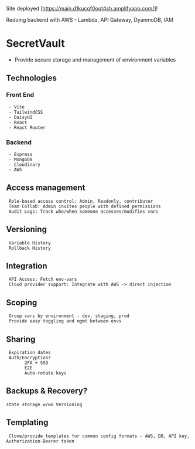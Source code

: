 Site deployed [https://main.d1kucqf0oqt4sh.amplifyapp.com/]!

Redoing backend with AWS - Lambda, API Gateway, DyanmoDB, IAM



# SecretVault
- Provide secure storage and management of environment variables

## Technologies
### Front End
     - Vite
     - TailwindCSS
     - DaisyUI
     - React
     - React Router

### Backend
     - Express
     - MongoDB
     - Cloudinary
     - AWS

## Access management
     Role-based access control: Admin, Readonly, contributer
     Team Collab: Admin invites people with defined permissions
     Audit Logs: Track who/when someone accesses/modifies vars 

## Versioning
     Variable History
     Rollback History

## Integration
     API Access: Fetch env-vars
     Cloud provider support: Integrate with AWS -> direct injection

## Scoping
     Group vars by environment - dev, staging, prod
     Provide easy toggling and mgmt between envs

## Sharing
     Expiration dates
     Auth/Encryption? 
           2FA + SSO
           E2E
           Auto-rotate keys

## Backups & Recovery?
    state storage w/wo Versioning

## Templating
     Clone/provide templates for common config formats - AWS, DB, API key, Authorization-Bearer token
